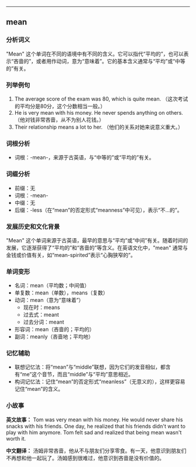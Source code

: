 
---------------
## mean
### 分析词义
"Mean" 这个单词在不同的语境中有不同的含义。它可以指代“平均的”，也可以表示“吝啬的”，或者用作动词，意为“意味着”。它的基本含义通常与“平均”或“中等的”有关。

### 列举例句
1. The average score of the exam was 80, which is quite mean. （这次考试的平均分是80分，这个分数相当一般。）
2. He is very mean with his money. He never spends anything on others. （他对钱非常吝啬，从不为别人花钱。）
3. Their relationship means a lot to her. （他们的关系对她来说意义重大。）

### 词根分析
- 词根：-mean-，来源于古英语，与“中等的”或“平均的”有关。

### 词缀分析
- 前缀：无
- 词根：-mean-
- 中缀：无
- 后缀：-less（在“mean”的否定形式“meanness”中可见），表示“不...的”。

### 发展历史和文化背景
"Mean" 这个单词来源于古英语，最早的意思与“平均”或“中间”有关。随着时间的发展，它逐渐获得了“平均的”和“吝啬的”等含义。在英语文化中，"mean" 通常与金钱或价值有关，如“mean-spirited”表示“心胸狭窄的”。

### 单词变形
- 名词：mean（平均数；中间值）
- 单复数：mean（单数），means（复数）
- 动词：mean（意为“意味着”）
  - 现在时：means
  - 过去式：meant
  - 过去分词：meant
- 形容词：mean（吝啬的；平均的）
- 副词：meanly（吝啬地；平均地）

### 记忆辅助
- 联想记忆法：将“mean”与“middle”联想，因为它们的发音相似，都含有“me”这个音节，而且“middle”与“平均”意思相近。
- 构词记忆法：记住“mean”的否定形式“meanless”（无意义的），这样更容易记住“mean”的含义。

### 小故事
**英文故事：**
Tom was very mean with his money. He would never share his snacks with his friends. One day, he realized that his friends didn't want to play with him anymore. Tom felt sad and realized that being mean wasn't worth it.

**中文翻译：**
汤姆非常吝啬，他从不与朋友们分享零食。有一天，他意识到朋友们不再想和他一起玩了。汤姆感到很难过，他意识到吝啬是没有价值的。

